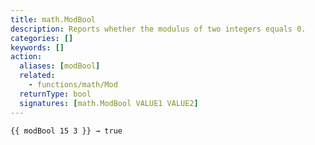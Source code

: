 ```yaml
---
title: math.ModBool
description: Reports whether the modulus of two integers equals 0.
categories: []
keywords: []
action:
  aliases: [modBool]
  related:
    - functions/math/Mod
  returnType: bool
  signatures: [math.ModBool VALUE1 VALUE2]
---
```


```go-html-template
{{ modBool 15 3 }} → true
```
